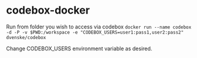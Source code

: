 # codebox-docker

Run from folder you wish to access via codebox
`docker run --name codebox -d -P -v $PWD:/workspace -e "CODEBOX_USERS=user1:pass1,user2:pass2" dvenske/codebox`

Change CODEBOX_USERS environment variable as desired.